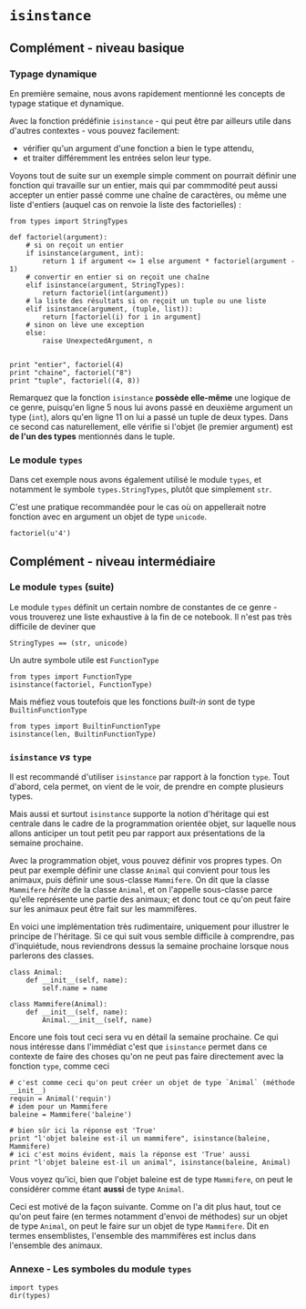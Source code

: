 
# `isinstance`

## Complément - niveau basique

### Typage dynamique

En première semaine, nous avons rapidement mentionné les concepts de typage
statique et dynamique.

Avec la fonction prédéfinie `isinstance` - qui peut être par ailleurs utile dans
d'autres contextes - vous pouvez facilement:
 * vérifier qu'un argument d'une fonction a bien le type attendu,
 * et traiter différemment les entrées selon leur type.

Voyons tout de suite sur un exemple simple comment on pourrait définir une
fonction qui travaille sur un entier, mais qui par commmodité peut aussi
accepter un entier passé comme une chaîne de caractères, ou même une liste
d'entiers (auquel cas on renvoie la liste des factorielles)&nbsp;:


    from types import StringTypes
    
    def factoriel(argument):
        # si on reçoit un entier
        if isinstance(argument, int):
            return 1 if argument <= 1 else argument * factoriel(argument - 1)
        # convertir en entier si on reçoit une chaîne
        elif isinstance(argument, StringTypes):
            return factoriel(int(argument))
        # la liste des résultats si on reçoit un tuple ou une liste 
        elif isinstance(argument, (tuple, list)):
            return [factoriel(i) for i in argument]
        # sinon on lève une exception
        else:
            raise UnexpectedArgument, n


    print "entier", factoriel(4)
    print "chaine", factoriel("8")
    print "tuple", factoriel((4, 8))

Remarquez que la fonction `isinstance` **possède elle-même** une logique de ce
genre, puisqu'en ligne 5 nous lui avons passé en deuxième argument un type
(`int`), alors qu'en ligne 11 on lui a passé un tuple de deux types. Dans ce
second cas naturellement, elle vérifie si l'objet (le premier argument) est **de
l'un des types** mentionnés dans le tuple.

### Le module `types`

Dans cet exemple nous avons également utilisé le module `types`, et notamment le
symbole `types.StringTypes`, plutôt que simplement `str`.

C'est une pratique recommandée pour le cas où on appellerait notre fonction avec
en argument un objet de type `unicode`.


    factoriel(u'4')

## Complément - niveau intermédiaire

### Le module `types` (suite)

Le module `types` définit un certain nombre de constantes de ce genre - vous
trouverez une liste exhaustive à la fin de ce notebook. Il n'est pas très
difficile de deviner que


    StringTypes == (str, unicode)

Un autre symbole utile est `FunctionType`


    from types import FunctionType
    isinstance(factoriel, FunctionType)

Mais méfiez vous toutefois que les fonctions *built-in* sont de type
`BuiltinFunctionType`


    from types import BuiltinFunctionType
    isinstance(len, BuiltinFunctionType)

### `isinstance` *vs* `type`

Il est recommandé d'utiliser `isinstance` par rapport à la fonction `type`. Tout
d'abord, cela permet, on vient de le voir, de prendre en compte plusieurs types.

Mais aussi et surtout `isinstance` supporte la notion d'héritage qui est
centrale dans le cadre de la programmation orientée objet, sur laquelle nous
allons anticiper un tout petit peu par rapport aux présentations de la semaine
prochaine.

Avec la programmation objet, vous pouvez définir vos propres types. On peut par
exemple définir une classe `Animal` qui convient pour tous les animaux, puis
définir une sous-classe `Mammifere`. On dit que la classe `Mammifere` *hérite*
de la classe `Animal`, et on l'appelle sous-classe parce qu'elle représente une
partie des animaux; et donc tout ce qu'on peut faire sur les animaux peut être
fait sur les mammifères.

En voici une implémentation très rudimentaire, uniquement pour illustrer le
principe de l'héritage. Si ce qui suit vous semble difficile à comprendre, pas
d'inquiétude, nous reviendrons dessus la semaine prochaine lorsque nous
parlerons des classes.


    class Animal:
        def __init__(self, name):
            self.name = name
    
    class Mammifere(Animal):
        def __init__(self, name):
            Animal.__init__(self, name)

Encore une fois tout ceci sera vu en détail la semaine prochaine. Ce qui nous
intéresse dans l'immédiat c'est que `isinstance` permet dans ce contexte de
faire des choses qu'on ne peut pas faire directement avec la fonction `type`,
comme ceci


    # c'est comme ceci qu'on peut créer un objet de type `Animal` (méthode __init__)
    requin = Animal('requin')
    # idem pour un Mammifere
    baleine = Mammifere('baleine')
    
    # bien sûr ici la réponse est 'True'
    print "l'objet baleine est-il un mammifere", isinstance(baleine, Mammifere)
    # ici c'est moins évident, mais la réponse est 'True' aussi
    print "l'objet baleine est-il un animal", isinstance(baleine, Animal)

Vous voyez qu'ici, bien que l'objet baleine est de type `Mammifere`, on peut le
considérer comme étant **aussi** de type `Animal`.

Ceci est motivé de la façon suivante. Comme on l'a dit plus haut, tout ce qu'on
peut faire (en termes notamment d'envoi de méthodes) sur un objet de type
`Animal`, on peut le faire sur un objet de type `Mammifere`. Dit en termes
ensemblistes, l'ensemble des mammifères est inclus dans l'ensemble des animaux.

### Annexe - Les symboles du module `types`


    import types 
    dir(types)
